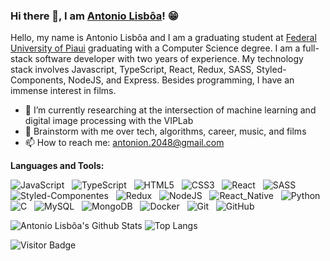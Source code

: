 ### Hi there 👋, I am [Antonio Lisbôa](https://github.com/Note45)! 😁

Hello, my name is Antonio Lisbôa and I am a graduating student at [Federal University of Piaui](https://ufpi.br/) graduating with a Computer Science degree. I am a full-stack software developer with two years of experience. My technology stack involves Javascript, TypeScript, React, Redux, SASS, Styled-Components, NodeJS, and Express. Besides programming, I have an immense interest in films.

- 🔭 I’m currently researching at the intersection of machine learning and digital image processing with the VIPLab
- 💬 Brainstorm with me over tech, algorithms, career, music, and films 
- 📫 How to reach me: antonion.2048@gmail.com

**Languages and Tools:** 

![JavaScript](https://img.shields.io/badge/-JavaScript-black?logo=javascript&style=social)&nbsp;&nbsp;
![TypeScript](https://img.shields.io/badge/-Typescript-black?logo=TypeScript&style=social)&nbsp;&nbsp;
![HTML5](https://img.shields.io/badge/-HTML5-black?logo=html5&style=social)&nbsp;&nbsp;
![CSS3](https://img.shields.io/badge/-CSS3-black?logo=css3&style=social)&nbsp;&nbsp;
![React](https://img.shields.io/badge/-React-black?logo=react&style=social)&nbsp;&nbsp;
![SASS](https://img.shields.io/badge/-SASS-black?logo=SASS&style=social)&nbsp;&nbsp;
![Styled-Componentes](https://img.shields.io/badge/Styled_Components-black?logo=styled-components&style=social)&nbsp;&nbsp;
![Redux](https://img.shields.io/badge/Redux-black?logo=Redux&style=social)&nbsp;&nbsp;
![NodeJS](https://img.shields.io/badge/-Node.JS-black?logo=node.js&style=social)&nbsp;&nbsp;
![React_Native](https://img.shields.io/badge/-React_Native-black?logo=react&logoColor=%2361DAFB&style=social)&nbsp;&nbsp;
![Python](https://img.shields.io/badge/-Python-black?logo=Python&style=social)&nbsp;&nbsp;
![C](https://img.shields.io/badge/-C-black?logo=c&style=social)&nbsp;&nbsp;
![MySQL](https://img.shields.io/badge/-MySQL-black?logo=mysql&style=social)&nbsp;&nbsp;
![MongoDB](https://img.shields.io/badge/-MongoDB-black?logo=mongodb&style=social)&nbsp;&nbsp;
![Docker](https://img.shields.io/badge/-Docker-black?logo=Docker&style=social)&nbsp;&nbsp;
![Git](https://img.shields.io/badge/-Git-black?logo=git&style=social)&nbsp;&nbsp;
![GitHub](https://img.shields.io/badge/-GitHub-black?logo=github&style=social)&nbsp;&nbsp;

![Antonio Lisbôa's Github Stats](https://github-readme-stats.vercel.app/api?username=note45&count_private=true&show_icons=true&include_all_commits=true)
![Top Langs](https://github-readme-stats.vercel.app/api/top-langs/?username=note45&hide=TeX&layout=compact)

![Visitor Badge](https://visitor-badge.laobi.icu/badge?page_id=note45.note45)
